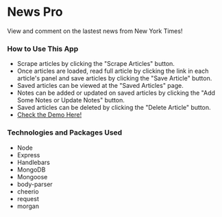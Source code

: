# News Pro
View and comment on the lastest news from New York Times!

### How to Use This App
- Scrape articles by clicking the "Scrape Articles" button.
- Once articles are loaded, read full article by clicking the link in each article's panel and save articles by clicking the "Save Article" button.
- Saved articles can be viewed at the "Saved Articles" page.
- Notes can be added or updated on saved articles by clicking the "Add Some Notes or Update Notes" button.
- Saved articles can be deleted by clicking the "Delete Article" button.
- [Check the Demo Here!](https://guan-newspro.herokuapp.com/)

### Technologies and Packages Used
- Node
- Express
- Handlebars
- MongoDB
- Mongoose
- body-parser
- cheerio
- request
- morgan